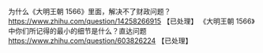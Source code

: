 为什么《大明王朝 1566》里面，解决不了财政问题？	https://www.zhihu.com/question/14258266915 【已处理】
《大明王朝 1566》中你们所记得的最小的细节是什么？直达问题	https://www.zhihu.com/question/603826224 【已处理】
